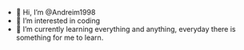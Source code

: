 - 👋 Hi, I’m @Andreim1998
- 👀 I’m interested in coding
- 🌱 I’m currently learning everything and anything, everyday there is something for me to learn.

<!---
Andreim1998/Andreim1998 is a ✨ special ✨ repository because its `README.md` (this file) appears on your GitHub profile.
You can click the Preview link to take a look at your changes.
--->
